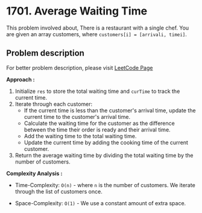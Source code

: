 # 1701. Average Waiting Time

This problem involved about, There is a restaurant with a single chef. You are given an array customers, where `customers[i] = [arrivali, timei]`.

## Problem description

For better problem description, please visit [LeetCode Page](https://leetcode.com/problems/average-waiting-time/description/)

**Approach :**<br/>

1. Initialize `res` to store the total waiting time and `curTime` to track the current time.
2. Iterate through each customer:
    - If the current time is less than the customer's arrival time, update the current time to the customer's arrival time.
    - Calculate the waiting time for the customer as the difference between the time their order is ready and their arrival time.
    - Add the waiting time to the total waiting time.
    - Update the current time by adding the cooking time of the current customer.
3. Return the average waiting time by dividing the total waiting time by the number of customers.

**Complexity Analysis :**<br/>

-   Time-Complexity: `O(n)` - where `n` is the number of customers. We iterate through the list of customers once.

-   Space-Complexity: `O(1)` - We use a constant amount of extra space.